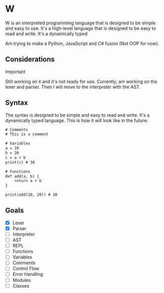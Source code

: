 # W

W is an interpreted programming language that is designed to be simple and easy to use. It's a high-level language that is designed to be easy to read and write. It's a dynamically typed

Am trying to make a Python, JavaScript and C# fusion (Not OOP for now).

## Considerations

> [!IMPORTANT]
> Still working on it and it's not ready for use.
> Currently, am working on the lexer and parser. Then I will move to the interpreter with the AST.

## Syntax

The syntax is designed to be simple and easy to read and write. It's a dynamically typed language. This is how it will look like in the future:

```w
# Comments
# This is a comment

# Variables
a = 10
b = 20
c = a + b
print(c) # 30

# Functions
def add(a, b) {
    return a + b
}

print(add(10, 20)) # 30
```

## Goals

-   [x] Lexer
-   [x] Parser
-   [ ] Interpreter
-   [ ] AST
-   [ ] REPL
-   [ ] Functions
-   [ ] Variables
-   [ ] Comments
-   [ ] Control Flow
-   [ ] Error Handling
-   [ ] Modules
-   [ ] Classes
